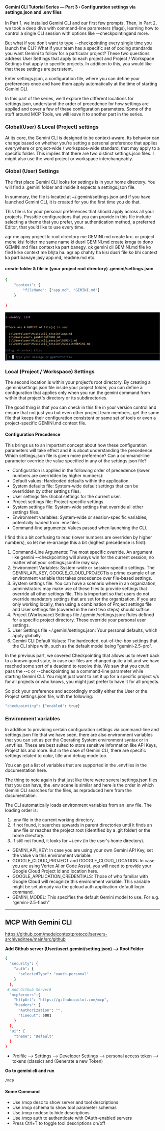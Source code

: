 
#### Gemini CLI Tutorial Series — Part 3 : Configuration settings via settings.json and .env files
In Part 1, we installed Gemini CLI and our first few prompts. Then, in Part 2, we took a deep dive with command-line parameters (flags), learning how to control a single CLI session with options like --checkpointingand more.

But what if you don’t want to type --checkpointing every single time you launch the CLI? What if your team has a specific set of coding standards you want Gemini to follow for a particular project? These two questions address User Settings that apply to each project and Project / Workspace Settings that apply to specific projects. In addition to this, you would like that these settings are persistent.

Enter settings.json, a configuration file, where you can define your preferences once and have them apply automatically at the time of starting Gemini CLI.

In this part of the series, we'll explore the different locations for settings.json, understand the order of precedence for how settings are applied and cover a few of these configuration parameters. Some of the stuff around MCP Tools, we will leave it to another part in the series.

### Global(User) & Local (Project) settings
At its core, the Gemini CLI is designed to be context-aware. Its behavior can change based on whether you’re setting a personal preference that applies everywhere or project-wide / workspace-wide standard, that may apply to a specific folder. This implies that there are two distinct settings.json files. I might also use the word project or workspace interchangeably.

### Global (User) Settings
The first place Gemini CLI looks for settings is in your home directory. You will find a .gemini folder and inside it expects a settings.json file.

In summary, the file is located at ~/.gemini/settings.json and if you have launched Gemini CLI, it is created for you the first time you do that.

This file is for your personal preferences that should apply across all your projects. Possible configurations that you can provide in this file include selecting a theme that you prefer, your authentication method, a preferred Editor, that you’d like to use every time.

agr me apny project ki root directory me GEMINI.md create kro. or project mehe kisi folder me same name ki dusri
GEMINI.md create kroga to dono GEMINI.md files context ka part banegy. qk gemini cli GEMINI.md file ko find krke
context me bhjta ha. agr ap chahty ha kisi dusri file ko bhi context ka part banaye jasy app.md, readme.md etc.

#### create folder & file in (your project root directory) .gemini/settings.json
```bash
{
    "context": {
        "fileName": ["app.md", "GEMINI.md"]
    }

}
```
![alt text](image-1.png)



### Local (Project / Workspace) Settings
The second location is within your project’s root directory. By creating a .gemini/settings.json file inside your project folder, you can define a configuration that applies only when you run the gemini command from within that project's directory or its subdirectories.

The good thing is that you can check in this file in your version control and ensure that not just you but even other project team members, get the same file that keeps their configuration consistent or same set of tools or even a project-specific GEMINI.md context file.


#### Configuration Precedence
This brings us to an important concept about how these configuration parameters will take effect and it is about understanding the precedence. Which settings.json file is given more preference? Can a command-line parameter override the value specified in any of the settings.json file?

* Configuration is applied in the following order of precedence (lower numbers are overridden by higher numbers):
* Default values: Hardcoded defaults within the application.
* System defaults file: System-wide default settings that can be overridden by other settings files.
* User settings file: Global settings for the current user.
* Project settings file: Project-specific settings.
* System settings file: System-wide settings that override all other settings files.
* Environment variables: System-wide or session-specific variables, potentially loaded from .env files.
* Command-line arguments: Values passed when launching the CLI.

I find this a bit confusing to read (lower numbers are overriden by higher numbers), so let me re-arrange this a bit (highest precedence is first):

1. Command-Line Arguments: The most specific override. An argument like gemini --checkpointing will always win for the current session, no matter what your settings.jsonfile may say.
2. Environment Variables: System-wide or session-specific settings. The GEMINI_API_KEY, GOOGLE_CLOUD_PROJECTis a prime example of an environment variable that takes precedence over file-based settings.
3. System settings file: You can have a scenario where in an organization, administrators may make use of these files to provide settings that override all other settings file. This is important so that users do not override mandatory settings that are set for the organization. If you are only working locally, then using a combination of Project settings file and User settings file (covered in the next two steps) should suffice.
4. Project (Workspace) Settings file /.gemini/settings.json: Rules defined for a specific project directory. These override your personal user settings.
5. User Settings file ~/.gemini/settings.json: Your personal defaults, which apply globally.
6. Gemini CLI Default Values: The hardcoded, out-of-the-box settings that the CLI ships with, such as the default model being "gemini-2.5-pro".

In the previous part, we covered Checkpointing that allows us to revert back to a known good state, in case our files are changed quite a bit and we have reached some sort of a deadend to resolve this. We saw that you could pass the --c or --checkpointing as a command-line parameter while starting Gemini CLI. You might just want to set it up for a specific project v/s for all projects or who knows, you might just prefer to have it for all projects.

So pick your preference and accordingly modify either the User or the Project settings.json file, with the following:

```bash
"checkpointing": {"enabled": true}
```

### Environment variables
In addition to providing certain configuration settings via command-line and settings.json file that we have seen, there are also environment variables that you can set as per the Operating System environment syntax or in .envfiles. These are best suited to store sensitive information like API Keys, Project Ids and more. But in the case of Gemini CLI, there are specific settings related to color, title and debug mode too.

You can get a list of variables that are supported in the .envfiles in the documentation here.

The thing to note again is that just like there were several settings.json files that you can have, the .env scene is similar and here is the order in which Gemini CLI searches for the files, as reproduced here from the documentation.

The CLI automatically loads environment variables from an .env file. The loading order is:

1. .env file in the current working directory.
2. If not found, it searches upwards in parent directories until it finds an .env file or reaches the project root (identified by a .git folder) or the home directory.
3. If still not found, it looks for ~/.env (in the user's home directory).

* GEMINI_API_KEY: In case you are using your own Gemini API Key, set the value via this environment variable.
* GOOGLE_CLOUD_PROJECT and GOOGLE_CLOUD_LOCATION: In case you are using Vertex AI or Code Assist, you will need to provide your Google Cloud Project Id and location here.
* GOOGLE_APPLICATION_CREDENTIALS: Those of who familiar with Google Cloud will recognize this environment variable. This variable might be set already via the gcloud auth application-default login command.
* GEMINI_MODEL: This specifies the default Gemini model to use. For e.g. “gemini-2.5-flash”

---

## MCP With Gemini CLI
https://github.com/modelcontextprotocol/servers-archived/tree/main/src/github

**Add Github server (User/user/.gemini/setting.json) --> Root Folder**
```bash
{
  "security": {
    "auth": {
      "selectedType": "oauth-personal"
    }
  },
 # Add Github Server#
  "mcpServers":{
    "httpUrl": "https://githubcopilot.com/mcp",
    "headers": {
      "Authorization": "",
      "timeout": 5001
    }
  },
  "ui": {
    "theme": "Default"
  }
}
```
* Proifile --> Settings  --> Developer Settings --> personal access token -->  tokens (classic) and (Generate a new Token)

**Go to gemini cli and run**
```bash
/mcp
```
#### Some Command
- Use /mcp desc to show server and tool descriptions
- Use /mcp schema to show tool parameter schemas
- Use /mcp nodesc to hide descriptions
- Use /mcp auth <server-name> to authenticate with OAuth-enabled servers
- Press Ctrl+T to toggle tool descriptions on/off